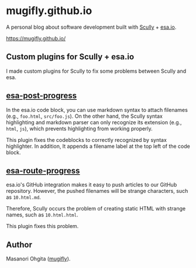 # mugifly.github.io

A personal blog about software development built with [Scully](https://scully.io/) + [esa.io](https://esa.io/).

https://mugifly.github.io/

## Custom plugins for Scully + esa.io

I made custom plugins for Scully to fix some problems between Scully and esa.

## [esa-post-progress](https://github.com/mugifly/mugifly.github.io/blob/master/scully/plugins/esa-post-process/plugin.ts)

In the esa.io code block, you can use markdown syntax to attach filenames (e.g., `foo.html`, `src/foo.js`).
On the other hand, the Scully syntax highlighting and markdown parser can only recognize its extension (e.g., `html`, `js`), which prevents highlighting from working properly.

This plugin fixes the codeblocks to correctly recognized by syntax highlighter.
In addition, It appends a filename label at the top left of the code block.

## [esa-route-progress](https://github.com/mugifly/mugifly.github.io/blob/master/scully/plugins/esa-route-process/plugin.ts)

esa.io's GitHub integration makes it easy to push articles to our GitHub repository.
However, the pushed filenames will be strange characters, such as `10.html.md`.

Therefore, Scully occurs the problem of creating static HTML with strange names, such as `10.html.html`.

This plugin fixes this problem.

## Author

Masanori Ohgita ([mugifly](https://github.com/mugifly)).
